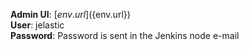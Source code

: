   **Admin UI**: [${env.url}](${env.url})  
  **User**: jelastic  
  **Password**: Password is sent in the Jenkins node e-mail
